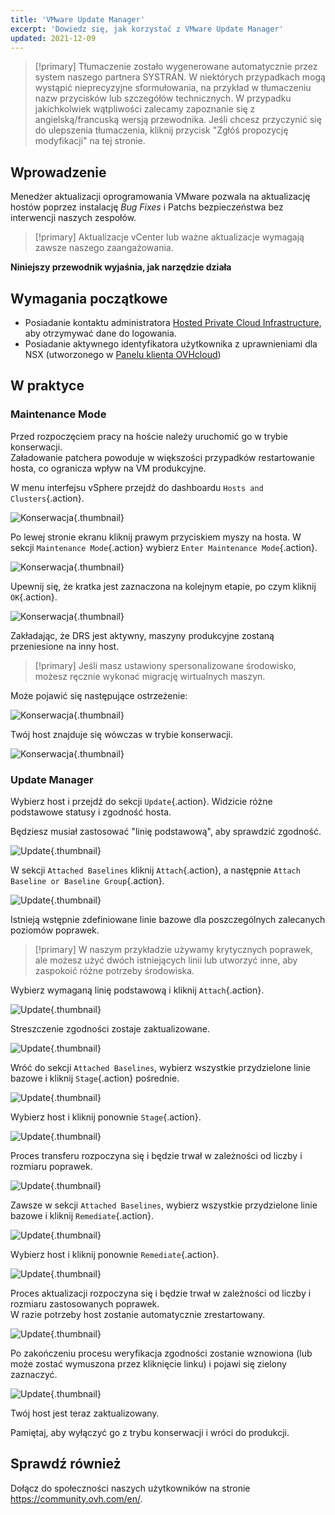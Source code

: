 ```yaml
---
title: 'VMware Update Manager'
excerpt: 'Dowiedz się, jak korzystać z VMware Update Manager'
updated: 2021-12-09
---
```


> [!primary]
> Tłumaczenie zostało wygenerowane automatycznie przez system naszego partnera SYSTRAN. W niektórych przypadkach mogą wystąpić nieprecyzyjne sformułowania, na przykład w tłumaczeniu nazw przycisków lub szczegółów technicznych. W przypadku jakichkolwiek wątpliwości zalecamy zapoznanie się z angielską/francuską wersją przewodnika. Jeśli chcesz przyczynić się do ulepszenia tłumaczenia, kliknij przycisk "Zgłóś propozycję modyfikacji" na tej stronie.
>

## Wprowadzenie

Menedżer aktualizacji oprogramowania VMware pozwala na aktualizację hostów poprzez instalację *Bug Fixes* i Patchs bezpieczeństwa bez interwencji naszych zespołów.     

> [!primary]
> Aktualizacje vCenter lub ważne aktualizacje wymagają zawsze naszego zaangażowania.

**Niniejszy przewodnik wyjaśnia, jak narzędzie działa**

## Wymagania początkowe

- Posiadanie kontaktu administratora [Hosted Private Cloud Infrastructure](https://www.ovhcloud.com/pl/enterprise/products/hosted-private-cloud/), aby otrzymywać dane do logowania.
- Posiadanie aktywnego identyfikatora użytkownika z uprawnieniami dla NSX (utworzonego w [Panelu klienta OVHcloud](/links/manager))

## W praktyce

### Maintenance Mode

Przed rozpoczęciem pracy na hoście należy uruchomić go w trybie konserwacji.    
Załadowanie patchera powoduje w większości przypadków restartowanie hosta, co ogranicza wpływ na VM produkcyjne. 

W menu interfejsu vSphere przejdź do dashboardu `Hosts and Clusters`{.action}.

![Konserwacja](images/en01menu.png){.thumbnail}

Po lewej stronie ekranu kliknij prawym przyciskiem myszy na hosta. W sekcji `Maintenance Mode`{.action} wybierz `Enter Maintenance Mode`{.action}.

![Konserwacja](images/en02maintenance.png){.thumbnail}

Upewnij się, że kratka jest zaznaczona na kolejnym etapie, po czym kliknij `OK`{.action}.

![Konserwacja](images/en03enter.png){.thumbnail}

Zakładając, że DRS jest aktywny, maszyny produkcyjne zostaną przeniesione na inny host.

> [!primary]
> Jeśli masz ustawiony spersonalizowane środowisko, możesz ręcznie wykonać migrację wirtualnych maszyn.
>

Może pojawić się następujące ostrzeżenie:     

![Konserwacja](images/en04warning.png){.thumbnail}

Twój host znajduje się wówczas w trybie konserwacji.

![Konserwacja](images/en05maintenanced.png){.thumbnail}

### Update Manager

Wybierz host i przejdź do sekcji `Update`{.action}.
Widzicie różne podstawowe statusy i zgodność hosta.     

Będziesz musiał zastosować "linię podstawową", aby sprawdzić zgodność.

![Update](images/en06summary.png){.thumbnail}

W sekcji `Attached Baselines` kliknij `Attach`{.action}, a następnie `Attach Baseline or Baseline Group`{.action}.

![Update](images/en07attach.png){.thumbnail}

Istnieją wstępnie zdefiniowane linie bazowe dla poszczególnych zalecanych poziomów poprawek.

> [!primary]
> W naszym przykładzie używamy krytycznych poprawek, ale możesz użyć dwóch istniejących linii lub utworzyć inne, aby zaspokoić różne potrzeby środowiska.
>

Wybierz wymaganą linię podstawową i kliknij `Attach`{.action}.

![Update](images/en08define.png){.thumbnail}

Streszczenie zgodności zostaje zaktualizowane.     

![Update](images/en09noncompliant.png){.thumbnail}

Wróć do sekcji `Attached Baselines`, wybierz wszystkie przydzielone linie bazowe i kliknij `Stage`{.action} pośrednie.

![Update](images/en10bisstage.png){.thumbnail}

Wybierz host i kliknij ponownie `Stage`{.action}.

![Update](images/en10terstagea.png){.thumbnail}

Proces transferu rozpoczyna się i będzie trwał w zależności od liczby i rozmiaru poprawek.

![Update](images/en10terstage.png){.thumbnail}

Zawsze w sekcji `Attached Baselines`, wybierz wszystkie przydzielone linie bazowe i kliknij `Remediate`{.action}.

![Update](images/en10remediate.png){.thumbnail}

Wybierz host i kliknij ponownie `Remediate`{.action}.

![Update](images/en11remediate.png){.thumbnail}

Proces aktualizacji rozpoczyna się i będzie trwał w zależności od liczby i rozmiaru zastosowanych poprawek.<br>
W razie potrzeby host zostanie automatycznie zrestartowany.

![Update](images/en12remediating.png){.thumbnail}

Po zakończeniu procesu weryfikacja zgodności zostanie wznowiona (lub może zostać wymuszona przez kliknięcie linku) i pojawi się zielony zaznaczyć.

![Update](images/en13compliant.png){.thumbnail}

Twój host jest teraz zaktualizowany.    

Pamiętaj, aby wyłączyć go z trybu konserwacji i wróci do produkcji.

## Sprawdź również

Dołącz do społeczności naszych użytkowników na stronie <https://community.ovh.com/en/>.
